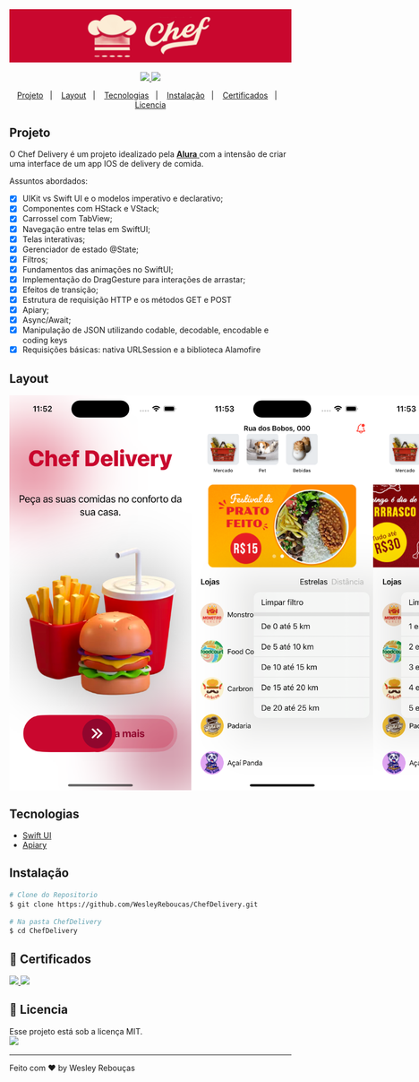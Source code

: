 
<div >
  <img src="ChefDelivery/Assets.xcassets/github/ChefDeliveryBanner.png" width="1000px">
</div>

<p align="center">
	<a href="https://www.linkedin.com/in/wesley-andrade/">	
		<img src="https://img.shields.io/static/v1?label=&message=WesleyAndrade&color=199ffc&style=flat&logo=linkedin"/>
	</a>
	<a href="https://choosealicense.com/licenses/mit/">	
		<img src="https://img.shields.io/static/v1?label=License&message=MIT&color=199ffc&style=flat"/>
	</a>
</p>

<p align="center">
  <a href="#projeto">Projeto</a>&nbsp;&nbsp;&nbsp;|&nbsp;&nbsp;&nbsp;
  <a href="#layout">Layout</a>&nbsp;&nbsp;&nbsp;|&nbsp;&nbsp;&nbsp;
  <a href="#tecnologias">Tecnologias</a>&nbsp;&nbsp;&nbsp;|&nbsp;&nbsp;&nbsp;
  <a href="#instalação">Instalação</a>&nbsp;&nbsp;&nbsp;|&nbsp;&nbsp;&nbsp;
  <a href="#scroll-certificados">Certificados</a>&nbsp;&nbsp;&nbsp;|&nbsp;&nbsp;&nbsp;
  <a href="#page_with_curl-licencia">Licencia</a>
</p>

## Projeto

O Chef Delivery é um projeto idealizado pela 
<a href="https://alura.com.br/"> **Alura** </a> 
com a intensão de criar uma interface de um app IOS de delivery de comida.

Assuntos abordados:

- [x] UIKit vs Swift UI e o modelos imperativo e declarativo;
- [x] Componentes com HStack e VStack;
- [x] Carrossel com TabView;
- [x] Navegação entre telas em SwiftUI;
- [x] Telas interativas;
- [x] Gerenciador de estado @State;
- [x] Filtros;
- [x] Fundamentos das animações no SwiftUI;
- [x] Implementação do DragGesture para interações de arrastar;
- [x] Efeitos de transição;
- [x] Estrutura de requisição HTTP e os métodos GET e POST
- [x] Apiary;
- [x] Async/Await;
- [x] Manipulação de JSON utilizando codable, decodable, encodable e coding keys
- [x] Requisições básicas: nativa URLSession e a biblioteca Alamofire

## Layout
<div style="display: flex; flex-direction: 'row'; align-items: 'center';">
	<img src="ChefDelivery/Assets.xcassets/github/ScreenshotChefDelivery_1.png" width="325px">
	<img src="ChefDelivery/Assets.xcassets/github/ScreenshotChefDelivery_3.png" width="325px">
	<img src="ChefDelivery/Assets.xcassets/github/ScreenshotChefDelivery_4.png" width="325px">
	<img src="ChefDelivery/Assets.xcassets/github/ScreenshotChefDelivery_5.png" width="325px">
	<img src="ChefDelivery/Assets.xcassets/github/ScreenshotChefDelivery_6.png" width="325px">
	<img src="ChefDelivery/Assets.xcassets/github/ScreenshotChefDelivery_7.png" width="325px">
</div>

## Tecnologias

- [Swift UI](https://www.swift.org/)
- [Apiary](https://app.apiary.io/)

## Instalação

```bash
# Clone do Repositorio
$ git clone https://github.com/WesleyReboucas/ChefDelivery.git
```

```bash
# Na pasta ChefDelivery
$ cd ChefDelivery

```


## :scroll: Certificados 

<a href="https://cursos.alura.com.br/certificate/2ca04c07-6dfc-4e4d-a344-b87a32ce6c6c?lang=pt_BR">
	<img src="https://img.shields.io/static/v1?label=Alura&message=2023&color=199ffc&style=flat"/>
</a>

<a href="https://cursos.alura.com.br/certificate/2ca04c07-6dfc-4e4d-a344-b87a32ce6c6c?lang=pt_BR">
	<img src="https://img.shields.io/static/v1?label=Alura&message=2023&color=199ffc&style=flat"/>
</a>


## :page_with_curl: Licencia 
<div>
  Esse projeto está sob a licença MIT.   
</div>
<a href="https://choosealicense.com/licenses/mit/">
	<img src="https://img.shields.io/static/v1?label=License&message=2021&color=A31F34&style=flat"/>
</a>




---

Feito com ♥ by Wesley Rebouças



